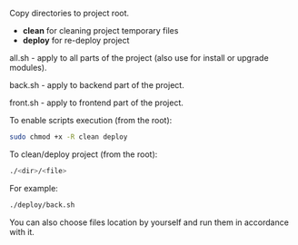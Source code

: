 Copy directories to project root.

* **clean** for cleaning project temporary files
* **deploy** for re-deploy project

all.sh - apply to all parts of the project (also use for install or upgrade modules).

back.sh - apply to backend part of the project.

front.sh - apply to frontend part of the project.

To enable scripts execution (from the root):
```bash
sudo chmod +x -R clean deploy
```

To clean/deploy project (from the root):
```bash
./<dir>/<file>
```
For example:
```bash
./deploy/back.sh
```

You can also choose files location by yourself and run them in accordance with it.